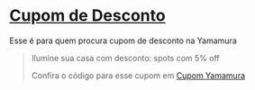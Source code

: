 # [Cupom de Desconto](https://github.com/CupomDeDesconto/Promocoes/blob/main/README.md)
Esse é para quem procura cupom de desconto na Yamamura
<blockquote cite="https://asasdodesconto.com/desconto/ilumine-sua-casa-com-desconto-spots-com-5-off-2072225"><p>Ilumine sua casa com desconto: spots com 5% off</p><footer>Confira o código para esse cupom em <a href="https://asasdodesconto.com/desconto/ilumine-sua-casa-com-desconto-spots-com-5-off-2072225">Cupom Yamamura</a></footer></blockquote>